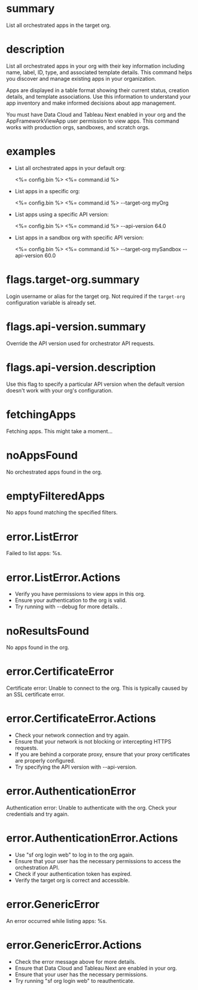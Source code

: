 # summary

List all orchestrated apps in the target org.

# description

List all orchestrated apps in your org with their key information including name, label, ID, type, and associated template details. This command helps you discover and manage existing apps in your organization.

Apps are displayed in a table format showing their current status, creation details, and template associations. Use this information to understand your app inventory and make informed decisions about app management.

You must have Data Cloud and Tableau Next enabled in your org and the AppFrameworkViewApp user permission to view apps. This command works with production orgs, sandboxes, and scratch orgs.

# examples

- List all orchestrated apps in your default org:

  <%= config.bin %> <%= command.id %>

- List apps in a specific org:

  <%= config.bin %> <%= command.id %> --target-org myOrg

- List apps using a specific API version:

  <%= config.bin %> <%= command.id %> --api-version 64.0

- List apps in a sandbox org with specific API version:

  <%= config.bin %> <%= command.id %> --target-org mySandbox --api-version 60.0

# flags.target-org.summary

Login username or alias for the target org. Not required if the `target-org` configuration variable is already set.

# flags.api-version.summary

Override the API version used for orchestrator API requests.

# flags.api-version.description

Use this flag to specify a particular API version when the default version doesn't work with your org's configuration.

# fetchingApps

Fetching apps. This might take a moment...

# noAppsFound

No orchestrated apps found in the org.

# emptyFilteredApps

No apps found matching the specified filters.

# error.ListError

Failed to list apps: %s.

# error.ListError.Actions

- Verify you have permissions to view apps in this org.
- Ensure your authentication to the org is valid.
- Try running with --debug for more details.
  .

# noResultsFound

No apps found in the org.

# error.CertificateError

Certificate error: Unable to connect to the org. This is typically caused by an SSL certificate error.

# error.CertificateError.Actions

- Check your network connection and try again.
- Ensure that your network is not blocking or intercepting HTTPS requests.
- If you are behind a corporate proxy, ensure that your proxy certificates are properly configured.
- Try specifying the API version with --api-version.

# error.AuthenticationError

Authentication error: Unable to authenticate with the org. Check your credentials and try again.

# error.AuthenticationError.Actions

- Use "sf org login web" to log in to the org again.
- Ensure that your user has the necessary permissions to access the orchestration API.
- Check if your authentication token has expired.
- Verify the target org is correct and accessible.

# error.GenericError

An error occurred while listing apps: %s.

# error.GenericError.Actions

- Check the error message above for more details.
- Ensure that Data Cloud and Tableau Next are enabled in your org.
- Ensure that your user has the necessary permissions.
- Try running "sf org login web" to reauthenticate.
